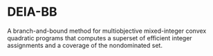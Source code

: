 # DEIA-BB
A branch-and-bound method for multiobjective mixed-integer convex quadratic programs that computes a superset of efficient integer assignments and a coverage of the nondominated set.
